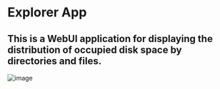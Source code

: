 # Explorer App
## This is a WebUI application for displaying the distribution of occupied disk space by directories and files.
![image](https://user-images.githubusercontent.com/100798944/217754873-57fe92ea-c651-438c-8a1f-14d338da525c.png)
